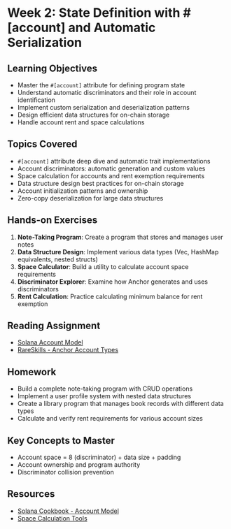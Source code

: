 # Week 2: State Definition with #[account] and Automatic Serialization

## Learning Objectives

- Master the `#[account]` attribute for defining program state
- Understand automatic discriminators and their role in account identification
- Implement custom serialization and deserialization patterns
- Design efficient data structures for on-chain storage
- Handle account rent and space calculations

## Topics Covered

- `#[account]` attribute deep dive and automatic trait implementations
- Account discriminators: automatic generation and custom values
- Space calculation for accounts and rent exemption requirements
- Data structure design best practices for on-chain storage
- Account initialization patterns and ownership
- Zero-copy deserialization for large data structures

## Hands-on Exercises

1. **Note-Taking Program**: Create a program that stores and manages user notes
2. **Data Structure Design**: Implement various data types (Vec, HashMap equivalents, nested structs)
3. **Space Calculator**: Build a utility to calculate account space requirements
4. **Discriminator Explorer**: Examine how Anchor generates and uses discriminators
5. **Rent Calculation**: Practice calculating minimum balance for rent exemption

## Reading Assignment

- [Solana Account Model](https://solana.com/docs/core/accounts)
- [RareSkills - Anchor Account Types](https://www.rareskills.io/post/anchor-account-types)

## Homework

- Build a complete note-taking program with CRUD operations
- Implement a user profile system with nested data structures
- Create a library program that manages book records with different data types
- Calculate and verify rent requirements for various account sizes

## Key Concepts to Master

- Account space = 8 (discriminator) + data size + padding
- Account ownership and program authority
- Discriminator collision prevention

## Resources

- [Solana Cookbook - Account Model](https://solanacookbook.com/core-concepts/accounts.html)
- [Space Calculation Tools](https://github.com/solana-developers/program-examples)
